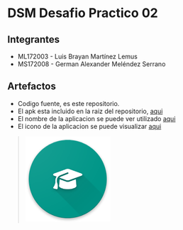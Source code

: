 # DSM Desafio Practico 02

## Integrantes

- ML172003 - Luis Brayan Martínez Lemus
- MS172008 - German Alexander Meléndez Serrano

## Artefactos

- Codigo fuente, es este repositorio.
- El apk esta incluido en la raiz del repositorio, [aqui](./app-debug.apk)
- El nombre de la aplicacion se puede ver utilizado [aqui](./app/src/main/AndroidManifest.xml)
- El icono de la aplicacion se puede visualizar [aqui](./app/src/main/res/mipmap-xxxhdpi/ic_launcher.png)

> ![](./app/src/main/res/mipmap-xxxhdpi/ic_launcher.png)
